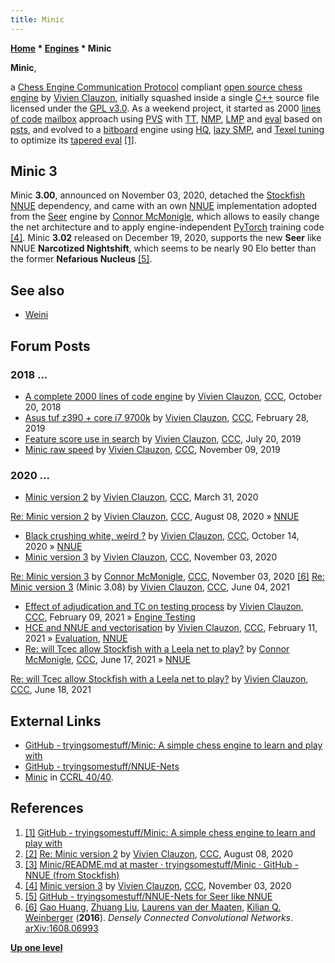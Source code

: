 ```yaml
---
title: Minic
---
```

**[Home](Home "Home") \* [Engines](Engines "Engines") \* Minic**


**Minic**,  

a [Chess Engine Communication Protocol](Chess_Engine_Communication_Protocol "Chess Engine Communication Protocol") compliant [open source chess engine](Category:Open_Source "Category:Open Source") by [Vivien Clauzon](Vivien_Clauzon "Vivien Clauzon"), initially squashed inside a single [C++](Cpp "Cpp") source file licensed under the [GPL v3.0](Free_Software_Foundation#GPL "Free Software Foundation").
As a weekend project, it started as 2000 [lines of code](https://en.wikipedia.org/wiki/Source_lines_of_code) [mailbox](Mailbox "Mailbox") approach using [PVS](Principal_Variation_Search "Principal Variation Search") with [TT](Transposition_Table "Transposition Table"), [NMP](Null_Move_Pruning "Null Move Pruning"), [LMP](Futility_Pruning#MoveCountBasedPruning "Futility Pruning") and [eval](Evaluation "Evaluation") based on [psts](Piece-Square_Tables "Piece-Square Tables"), and evolved to a [bitboard](Bitboards "Bitboards") engine using [HQ](Hyperbola_Quintessence "Hyperbola Quintessence"), [lazy SMP](Lazy_SMP "Lazy SMP"), and [Texel tuning](Texel%27s_Tuning_Method "Texel's Tuning Method") to optimize its [tapered eval](Tapered_Eval "Tapered Eval") <a id="cite-note-1" href="#cite-ref-1">[1]</a>.



## Minic 3


Minic **3.00**, announced on November 03, 2020, detached the [Stockfish NNUE](Stockfish_NNUE "Stockfish NNUE") dependency, and came with an own [NNUE](NNUE "NNUE") implementation adopted from the [Seer](Seer "Seer") engine by [Connor McMonigle](Connor_McMonigle "Connor McMonigle"), which allows to easily change the net architecture and to apply engine-independent [PyTorch](https://en.wikipedia.org/wiki/PyTorch) training code <a id="cite-note-4" href="#cite-ref-4">[4]</a>. Minic **3.02** released on December 19, 2020, supports the new **Seer**  like NNUE **Narcotized Nightshift**, which seems to be nearly 90 Elo better than the former **Nefarious Nucleus** <a id="cite-note-5" href="#cite-ref-5">[5]</a>.



## See also


* [Weini](Weini "Weini")


## Forum Posts


### 2018 ...


* [A complete 2000 lines of code engine](http://www.talkchess.com/forum3/viewtopic.php?f=2&t=68701) by [Vivien Clauzon](Vivien_Clauzon "Vivien Clauzon"), [CCC](CCC "CCC"), October 20, 2018
* [Asus tuf z390 + core i7 9700k](http://www.talkchess.com/forum3/viewtopic.php?f=2&t=70052) by [Vivien Clauzon](Vivien_Clauzon "Vivien Clauzon"), [CCC](CCC "CCC"), February 28, 2019
* [Feature score use in search](http://www.talkchess.com/forum3/viewtopic.php?f=7&t=71325) by [Vivien Clauzon](Vivien_Clauzon "Vivien Clauzon"), [CCC](CCC "CCC"), July 20, 2019
* [Minic raw speed](http://www.talkchess.com/forum3/viewtopic.php?f=7&t=72285) by [Vivien Clauzon](Vivien_Clauzon "Vivien Clauzon"), [CCC](CCC "CCC"), November 09, 2019


### 2020 ...


* [Minic version 2](http://www.talkchess.com/forum3/viewtopic.php?f=2&t=73521) by [Vivien Clauzon](Vivien_Clauzon "Vivien Clauzon"), [CCC](CCC "CCC"), March 31, 2020


 [Re: Minic version 2](http://www.talkchess.com/forum3/viewtopic.php?f=2&t=73521&start=59) by [Vivien Clauzon](Vivien_Clauzon "Vivien Clauzon"), [CCC](CCC "CCC"), August 08, 2020 » [NNUE](NNUE "NNUE")
* [Black crushing white, weird ?](http://www.talkchess.com/forum3/viewtopic.php?f=7&t=75393) by [Vivien Clauzon](Vivien_Clauzon "Vivien Clauzon"), [CCC](CCC "CCC"), October 14, 2020 » [NNUE](NNUE "NNUE")
* [Minic version 3](http://www.talkchess.com/forum3/viewtopic.php?f=2&t=75665) by [Vivien Clauzon](Vivien_Clauzon "Vivien Clauzon"), [CCC](CCC "CCC"), November 03, 2020


 [Re: Minic version 3](http://www.talkchess.com/forum3/viewtopic.php?f=2&t=75665&start=9) by [Connor McMonigle](Connor_McMonigle "Connor McMonigle"), [CCC](CCC "CCC"), November 03, 2020 <a id="cite-note-6" href="#cite-ref-6">[6]</a>
 [Re: Minic version 3](http://www.talkchess.com/forum3/viewtopic.php?f=2&t=75665&start=189) (Minic 3.08) by [Vivien Clauzon](Vivien_Clauzon "Vivien Clauzon"), [CCC](CCC "CCC"), June 04, 2021
* [Effect of adjudication and TC on testing process](http://www.talkchess.com/forum3/viewtopic.php?f=7&t=76536) by [Vivien Clauzon](Vivien_Clauzon "Vivien Clauzon"), [CCC](CCC "CCC"), February 09, 2021 » [Engine Testing](Engine_Testing "Engine Testing")
* [HCE and NNUE and vectorisation](http://www.talkchess.com/forum3/viewtopic.php?f=7&t=76556) by [Vivien Clauzon](Vivien_Clauzon "Vivien Clauzon"), [CCC](CCC "CCC"), February 11, 2021 » [Evaluation](Evaluation "Evaluation"), [NNUE](NNUE "NNUE")
* [Re: will Tcec allow Stockfish with a Leela net to play?](http://www.talkchess.com/forum3/viewtopic.php?f=2&t=77503&start=55) by [Connor McMonigle](Connor_McMonigle "Connor McMonigle"), [CCC](CCC "CCC"), June 17, 2021 » [NNUE](NNUE "NNUE")


 [Re: will Tcec allow Stockfish with a Leela net to play?](http://www.talkchess.com/forum3/viewtopic.php?f=2&t=77503&start=68) by [Vivien Clauzon](Vivien_Clauzon "Vivien Clauzon"), [CCC](CCC "CCC"), June 18, 2021
## External Links


* [GitHub - tryingsomestuff/Minic: A simple chess engine to learn and play with](https://github.com/tryingsomestuff/Minic)
* [GitHub - tryingsomestuff/NNUE-Nets](https://github.com/tryingsomestuff/NNUE-Nets)
* [Minic](http://ccrl.chessdom.com/ccrl/4040/cgi/compare_engines.cgi?family=Minic&print=Rating+list&print=Results+table&print=LOS+table&print=Ponder+hit+table&print=Eval+difference+table&print=Comopp+gamenum+table&print=Overlap+table&print=Score+with+common+opponents) in [CCRL 40/40](CCRL "CCRL").


## References


1. <a id="cite-ref-1" href="#cite-note-1">[1]</a> [GitHub - tryingsomestuff/Minic: A simple chess engine to learn and play with](https://github.com/tryingsomestuff/Minic)
2. <a id="cite-ref-2" href="#cite-note-2">[2]</a> [Re: Minic version 2](http://www.talkchess.com/forum3/viewtopic.php?f=2&t=73521&start=59) by [Vivien Clauzon](Vivien_Clauzon "Vivien Clauzon"), [CCC](CCC "CCC"), August 08, 2020
3. <a id="cite-ref-3" href="#cite-note-3">[3]</a> [Minic/README.md at master · tryingsomestuff/Minic · GitHub - NNUE (from Stockfish)](https://github.com/tryingsomestuff/Minic/blob/master/README.md#nnue-from-stockfish)
4. <a id="cite-ref-4" href="#cite-note-4">[4]</a>  [Minic version 3](http://www.talkchess.com/forum3/viewtopic.php?f=2&t=75665) by [Vivien Clauzon](Vivien_Clauzon "Vivien Clauzon"), [CCC](CCC "CCC"), November 03, 2020
5. <a id="cite-ref-5" href="#cite-note-5">[5]</a> [GitHub - tryingsomestuff/NNUE-Nets for Seer like NNUE](https://github.com/tryingsomestuff/NNUE-Nets#for-seer-like-nnue)
6. <a id="cite-ref-6" href="#cite-note-6">[6]</a> [Gao Huang](index.php?title=Gao_Huang&action=edit&redlink=1 "Gao Huang (page does not exist)"), [Zhuang Liu](index.php?title=Zhuang_Liu&action=edit&redlink=1 "Zhuang Liu (page does not exist)"), [Laurens van der Maaten](index.php?title=Laurens_van_der_Maaten&action=edit&redlink=1 "Laurens van der Maaten (page does not exist)"), [Kilian Q. Weinberger](index.php?title=Kilian_Q._Weinberger&action=edit&redlink=1 "Kilian Q. Weinberger (page does not exist)") (**2016**). *Densely Connected Convolutional Networks*. [arXiv:1608.06993](https://arxiv.org/abs/1608.06993)

**[Up one level](Engines "Engines")**







 
